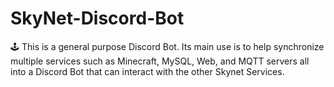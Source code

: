 # SkyNet-Discord-Bot
🕹 This is a general purpose Discord Bot. Its main use is to help synchronize multiple services such as Minecraft, MySQL, Web, and MQTT servers all into a Discord Bot that can interact with the other Skynet Services.
